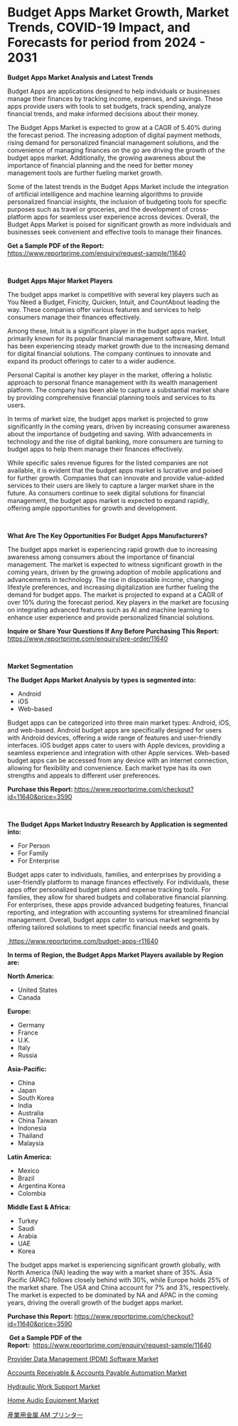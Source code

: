 <p><h1>Budget Apps Market Growth, Market Trends, COVID-19 Impact, and Forecasts for period from 2024 - 2031</h1></p><p><strong>Budget Apps Market Analysis and Latest Trends</strong></p>
<p><p>Budget Apps are applications designed to help individuals or businesses manage their finances by tracking income, expenses, and savings. These apps provide users with tools to set budgets, track spending, analyze financial trends, and make informed decisions about their money.</p><p>The Budget Apps Market is expected to grow at a CAGR of 5.40% during the forecast period. The increasing adoption of digital payment methods, rising demand for personalized financial management solutions, and the convenience of managing finances on the go are driving the growth of the budget apps market. Additionally, the growing awareness about the importance of financial planning and the need for better money management tools are further fueling market growth.</p><p>Some of the latest trends in the Budget Apps Market include the integration of artificial intelligence and machine learning algorithms to provide personalized financial insights, the inclusion of budgeting tools for specific purposes such as travel or groceries, and the development of cross-platform apps for seamless user experience across devices. Overall, the Budget Apps Market is poised for significant growth as more individuals and businesses seek convenient and effective tools to manage their finances.</p></p>
<p><strong>Get a Sample PDF of the Report:&nbsp;</strong> <a href="https://www.reportprime.com/enquiry/request-sample/11640">https://www.reportprime.com/enquiry/request-sample/11640</a></p>
<p>&nbsp;</p>
<p><strong>Budget Apps Major Market Players</strong></p>
<p><p>The budget apps market is competitive with several key players such as You Need a Budget, Finicity, Quicken, Intuit, and CountAbout leading the way. These companies offer various features and services to help consumers manage their finances effectively.</p><p>Among these, Intuit is a significant player in the budget apps market, primarily known for its popular financial management software, Mint. Intuit has been experiencing steady market growth due to the increasing demand for digital financial solutions. The company continues to innovate and expand its product offerings to cater to a wider audience.</p><p>Personal Capital is another key player in the market, offering a holistic approach to personal finance management with its wealth management platform. The company has been able to capture a substantial market share by providing comprehensive financial planning tools and services to its users.</p><p>In terms of market size, the budget apps market is projected to grow significantly in the coming years, driven by increasing consumer awareness about the importance of budgeting and saving. With advancements in technology and the rise of digital banking, more consumers are turning to budget apps to help them manage their finances effectively.</p><p>While specific sales revenue figures for the listed companies are not available, it is evident that the budget apps market is lucrative and poised for further growth. Companies that can innovate and provide value-added services to their users are likely to capture a larger market share in the future. As consumers continue to seek digital solutions for financial management, the budget apps market is expected to expand rapidly, offering ample opportunities for growth and development.</p></p>
<p>&nbsp;</p>
<p><strong>What Are The Key Opportunities For Budget Apps Manufacturers?</strong></p>
<p><p>The budget apps market is experiencing rapid growth due to increasing awareness among consumers about the importance of financial management. The market is expected to witness significant growth in the coming years, driven by the growing adoption of mobile applications and advancements in technology. The rise in disposable income, changing lifestyle preferences, and increasing digitalization are further fueling the demand for budget apps. The market is projected to expand at a CAGR of over 10% during the forecast period. Key players in the market are focusing on integrating advanced features such as AI and machine learning to enhance user experience and provide personalized financial solutions.</p></p>
<p><strong>Inquire or Share Your Questions If Any Before Purchasing This Report:</strong> <a href="https://www.reportprime.com/enquiry/pre-order/11640">https://www.reportprime.com/enquiry/pre-order/11640</a></p>
<p>&nbsp;</p>
<p><strong>Market Segmentation</strong></p>
<p><strong>The Budget Apps Market Analysis by types is segmented into:</strong></p>
<p><ul><li>Android</li><li>iOS</li><li>Web-based</li></ul></p>
<p><p>Budget apps can be categorized into three main market types: Android, iOS, and web-based. Android budget apps are specifically designed for users with Android devices, offering a wide range of features and user-friendly interfaces. iOS budget apps cater to users with Apple devices, providing a seamless experience and integration with other Apple services. Web-based budget apps can be accessed from any device with an internet connection, allowing for flexibility and convenience. Each market type has its own strengths and appeals to different user preferences.</p></p>
<p><strong>Purchase this Report:&nbsp;</strong><a href="https://www.reportprime.com/checkout?id=11640&price=3590">https://www.reportprime.com/checkout?id=11640&price=3590</a></p>
<p>&nbsp;</p>
<p><strong>The Budget Apps Market Industry Research by Application is segmented into:</strong></p>
<p><ul><li>For Person</li><li>For Family</li><li>For Enterprise</li></ul></p>
<p><p>Budget apps cater to individuals, families, and enterprises by providing a user-friendly platform to manage finances effectively. For individuals, these apps offer personalized budget plans and expense tracking tools. For families, they allow for shared budgets and collaborative financial planning. For enterprises, these apps provide advanced budgeting features, financial reporting, and integration with accounting systems for streamlined financial management. Overall, budget apps cater to various market segments by offering tailored solutions to meet specific financial needs and goals.</p></p>
<p><a href="https://www.reportprime.com/budget-apps-r11640">&nbsp;https://www.reportprime.com/budget-apps-r11640</a></p>
<p><strong>In terms of Region, the Budget Apps Market Players available by Region are:</strong></p>
<p>
    <p> <strong> North America: </strong>
        <ul>
            <li>United States</li>
            <li>Canada</li>
        </ul>
        </p> 
    <p> <strong> Europe: </strong>
        <ul>
            <li>Germany</li>
            <li>France</li>
            <li>U.K.</li>
            <li>Italy</li>
            <li>Russia</li>
        </ul>
        </p> 
    <p> <strong> Asia-Pacific: </strong>
        <ul>
            <li>China</li>
            <li>Japan</li>
            <li>South Korea</li>
            <li>India</li>
            <li>Australia</li>
            <li>China Taiwan</li>
            <li>Indonesia</li>
            <li>Thailand</li>
            <li>Malaysia</li>
        </ul>
        </p> 
    <p> <strong> Latin America: </strong>
        <ul>
            <li>Mexico</li>
            <li>Brazil</li>
            <li>Argentina Korea</li>
            <li>Colombia</li>
        </ul>
        </p> 
    <p> <strong> Middle East & Africa: </strong>
        <ul>
            <li>Turkey</li>
            <li>Saudi</li>
            <li>Arabia</li>
            <li>UAE</li>
            <li>Korea</li>
        </ul>
    </p>
    </p>
<p><p>The budget apps market is experiencing significant growth globally, with North America (NA) leading the way with a market share of 35%. Asia Pacific (APAC) follows closely behind with 30%, while Europe holds 25% of the market share. The USA and China account for 7% and 3%, respectively. The market is expected to be dominated by NA and APAC in the coming years, driving the overall growth of the budget apps market.</p></p>
<p><strong>Purchase this Report: </strong><a href="https://www.reportprime.com/checkout?id=11640&price=3590">https://www.reportprime.com/checkout?id=11640&price=3590</a></p>
<p>&nbsp;<strong>Get a Sample PDF of the Report:&nbsp;&nbsp;</strong><a href="https://www.reportprime.com/enquiry/request-sample/11640">https://www.reportprime.com/enquiry/request-sample/11640</a></p>
<p><strong></strong></p>
<p><p><a href="https://github.com/lorenzaSchmeler/Market-Research-Report-List-1/blob/main/provider-data-management-pdm-software-market.md">Provider Data Management (PDM) Software Market</a></p><p><a href="https://github.com/ruddyyedelwadw/Market-Research-Report-List-2/blob/main/accounts-receivable-accounts-payable-automation-market.md">Accounts Receivable & Accounts Payable Automation Market</a></p><p><a href="https://www.linkedin.com/pulse/hydraulic-work-supportnbspmarket-focuses-market-share-size-projected-j1wkc?trackingId=enCzgwsXwSZuLndj3cODwg%3D%3D">Hydraulic Work Support Market</a></p><p><a href="https://www.linkedin.com/pulse/home-audio-equipment-market-size-cagr-trends-2024-2030-bultigen-gsknc?trackingId=vzlmEeQmP7kVNsCLVYbTJw%3D%3D">Home Audio Equipment Market</a></p><p><a href="https://github.com/leigh4852023/Market-Research-Report-List-1/blob/main/363072483155.md">産業用金属 AM プリンター</a></p></p>